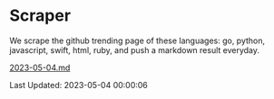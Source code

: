 # Scraper

We scrape the github trending page of these languages: go, python, javascript, swift, html, ruby, and push a markdown result everyday.

[2023-05-04.md](https://github.com/henson/Scraper/blob/master/2023-05-04.md)

Last Updated: 2023-05-04 00:00:06